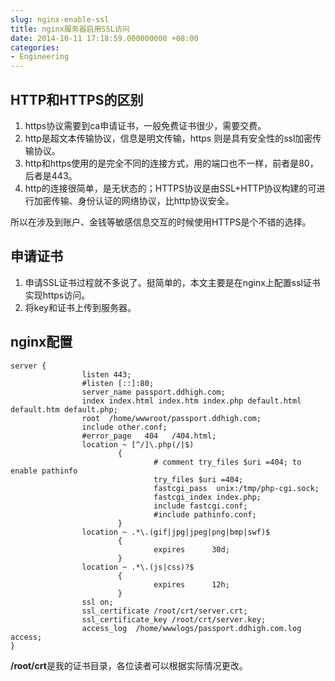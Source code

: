 ```yaml
---
slug: nginx-enable-ssl
title: nginx服务器启用SSL访问
date: 2014-10-11 17:18:59.000000000 +08:00
categories:
- Engineering
---
```

## HTTP和HTTPS的区别
1. https协议需要到ca申请证书，一般免费证书很少，需要交费。 　
2. http是超文本传输协议，信息是明文传输，https 则是具有安全性的ssl加密传输协议。 　　
3. http和https使用的是完全不同的连接方式，用的端口也不一样，前者是80，后者是443。 　　
4. http的连接很简单，是无状态的；HTTPS协议是由SSL+HTTP协议构建的可进行加密传输、身份认证的网络协议，比http协议安全。

所以在涉及到账户、金钱等敏感信息交互的时候使用HTTPS是个不错的选择。   
## 申请证书
1. 申请SSL证书过程就不多说了。挺简单的，本文主要是在nginx上配置ssl证书实现https访问。   
2. 将key和证书上传到服务器。

## nginx配置

```
server {
                listen 443;
                #listen [::]:80;
                server_name passport.ddhigh.com;
                index index.html index.htm index.php default.html default.htm default.php;
                root  /home/wwwroot/passport.ddhigh.com;
                include other.conf;
                #error_page   404   /404.html;
                location ~ [^/]\.php(/|$)
                        {
                                # comment try_files $uri =404; to enable pathinfo
                                try_files $uri =404;
                                fastcgi_pass  unix:/tmp/php-cgi.sock;
                                fastcgi_index index.php;
                                include fastcgi.conf;
                                #include pathinfo.conf;
                        }
                location ~ .*\.(gif|jpg|jpeg|png|bmp|swf)$
                        {
                                expires      30d;
                        }
                location ~ .*\.(js|css)?$
                        {
                                expires      12h;
                        }
                ssl on;
                ssl_certificate /root/crt/server.crt;
                ssl_certificate_key /root/crt/server.key;
                access_log  /home/wwwlogs/passport.ddhigh.com.log  access;
}
```

**/root/crt**是我的证书目录，各位读者可以根据实际情况更改。